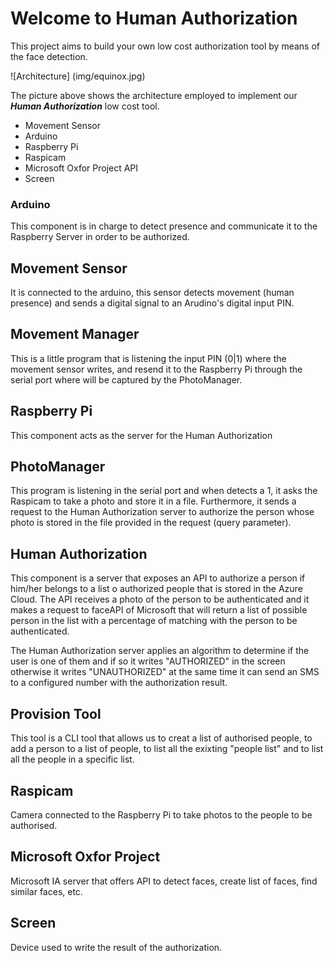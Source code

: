 # Welcome to Human Authorization

This project aims to build your own low cost authorization tool by means of the face detection.


![Architecture] (img/equinox.jpg)

The picture above shows the architecture employed to implement our **_Human Authorization_** low cost tool.

+ Movement Sensor
+ Arduino
+ Raspberry Pi
+ Raspicam
+ Microsoft Oxfor Project API
+ Screen



### Arduino

This component is in charge to detect presence and communicate it to the Raspberry Server in order to be authorized.

## Movement Sensor

It is connected to the arduino, this sensor detects movement (human presence) and sends a digital signal to an Arudino's digital input PIN.

## Movement Manager

This is a little program that is listening the input PIN (0|1) where the movement sensor writes, and resend it to the Raspberry Pi through the serial port where will be captured by the PhotoManager.

## Raspberry Pi

This component acts as the server for the Human Authorization 

## PhotoManager

This program is listening in the serial port and when detects a 1, it asks the Raspicam to take a photo and store it in a file. Furthermore, it sends a request to the Human Authorization server to authorize the person whose photo is stored in the file provided in the request (query parameter).

## Human Authorization

This component is a server that exposes an API to authorize a person if him/her belongs to a list o authorized people that is stored in the Azure Cloud. The API receives a photo of the person to be authenticated and it makes a request to faceAPI of Microsoft that will return a list of possible person in the list with a percentage of matching with the person to be authenticated.

The Human Authorization server applies an algorithm to determine if the user is one of them and if so it writes "AUTHORIZED" in the screen otherwise it writes "UNAUTHORIZED" at the same time it can send an SMS to a configured number with the authorization result.

## Provision Tool

This tool is a CLI tool that allows us to creat a list of authorised people, to add a person to a list of people, to list all the exixting "people list" and to list all the people in a specific list.

## Raspicam

Camera connected to the Raspberry Pi to take photos to the people to be authorised.

## Microsoft Oxfor Project

Microsoft IA server that offers API to detect faces, create list of faces, find similar faces, etc.

## Screen

Device used to write the result of the authorization.

